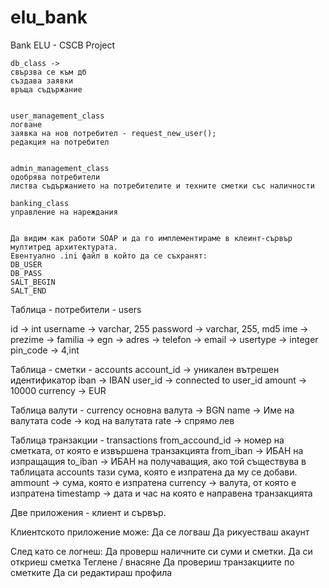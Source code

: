 elu_bank
========

Bank ELU - CSCB Project



	db_class -> 
	свързва се към дб
	създава заявки
	връща съдържание
	
	
	user_management_class
	логване
	заявка на нов потребител - request_new_user();
	редакция на потребител
	
	
	admin_management_class
	одобрява потребители
	листва съдържанието на потребителите и техните сметки със наличности

	banking_class
	управление на нареждания
	
	
	Да видим как работи SOAP и да го имплементираме в клеинт-сървър мултитред архитектурата.
	Евентуално .ini файл в който да се съхранят:
	DB_USER
	DB_PASS
	SALT_BEGIN
	SALT_END
	
	

	
	
Таблица - потребители - users

id -> int
username -> varchar, 255
password -> varchar, 255, md5
ime		 -> 
prezime  -> 
familia  -> 
egn      -> 
adres    -> 
telefon  -> 
email    -> 
usertype -> integer
pin_code -> 4,int

Таблица - сметки - accounts
account_id -> уникален вътрешен идентификатор
iban		-> IBAN
user_id    -> connected to user_id
amount     -> 10000
currency   -> EUR

Таблица валути - currency
основна валута -> BGN
name -> Име на валутата
code -> код на валутата
rate -> спрямо лев

Таблица транзакции - transactions
from_accound_id -> номер на сметката, от която е извършена транзакцията
from_iban		-> ИБАН на изпращащия
to_iban 		-> ИБАН на получаващия, ако той съществува в таблицата accounts тази сума, която е изпратена да му се добави.
ammount 		-> сума, която е изпратена
currency 		-> валута, от която е изпратена
timestamp		-> дата и час на която е направена транзакцията





Две приложения - клиент и сървър.

Клиентското приложение може:
Да се логваш
Да рикуестваш акаунт

След като се логнеш:
Да проверш наличните си суми и сметки.
Да си откриеш сметка
Теглене / внасяне
Да провериш транзакциите по сметките
Да си редактираш профила

